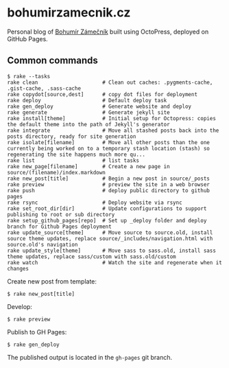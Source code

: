 # bohumirzamecnik.cz

Personal blog of [Bohumír Zámečník](http://bohumirzamecnik.cz/) built using
OctoPress, deployed on GitHub Pages.

## Common commands

```
$ rake --tasks
rake clean                     # Clean out caches: .pygments-cache, .gist-cache, .sass-cache
rake copydot[source,dest]      # copy dot files for deployment
rake deploy                    # Default deploy task
rake gen_deploy                # Generate website and deploy
rake generate                  # Generate jekyll site
rake install[theme]            # Initial setup for Octopress: copies the default theme into the path of Jekyll's generator
rake integrate                 # Move all stashed posts back into the posts directory, ready for site generation
rake isolate[filename]         # Move all other posts than the one currently being worked on to a temporary stash location (stash) so regenerating the site happens much more qu...
rake list                      # list tasks
rake new_page[filename]        # Create a new page in source/(filename)/index.markdown
rake new_post[title]           # Begin a new post in source/_posts
rake preview                   # preview the site in a web browser
rake push                      # deploy public directory to github pages
rake rsync                     # Deploy website via rsync
rake set_root_dir[dir]         # Update configurations to support publishing to root or sub directory
rake setup_github_pages[repo]  # Set up _deploy folder and deploy branch for Github Pages deployment
rake update_source[theme]      # Move source to source.old, install source theme updates, replace source/_includes/navigation.html with source.old's navigation
rake update_style[theme]       # Move sass to sass.old, install sass theme updates, replace sass/custom with sass.old/custom
rake watch                     # Watch the site and regenerate when it changes
```

Create new post from template:

    $ rake new_post[title]

Develop:

    $ rake preview

Publish to GH Pages:

    $ rake gen_deploy

The published output is located in the `gh-pages` git branch.
